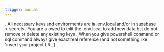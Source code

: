 ```yaml
---
trigger: manual
---
```


. All necessary keys and environments are in .env.local and/or in supabase > secrets
. You are allowed to edit the .env.local to add new data but do not remove or delete any existing keys
. When you give powershell command or sql command always give exact real reference (and not something like 'insert your project URL')